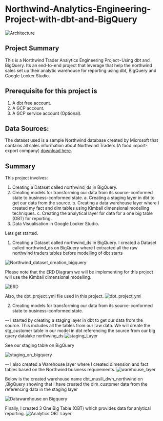 # Northwind-Analytics-Engineering-Project-with-dbt-and-BigQuery

![Architecture](https://github.com/Musili-Adebayo/northwind-analytics-engineering-project-with-dbt-and-bigquery/blob/main/northwind_project/project_file/images/project_architecture.jpg)

##  Project Summary
This is a Northwind Trader Analytics Engineering Project - Using dbt and BigQuery. Its an end-to-end project that leverage that help the northwind sales set up their analytic warehouse for reporting using dbt, BigQuery and Google Looker Studio.


## Prerequisite for this project is 
1. A dbt free account.
2. A GCP account.
3. A GCP service account (Optional).

## Data Sources: 
The dataset used is a sample Northwind database created by Microsoft that contains all sales information about Northwind Traders (A food import-export company) [download here](https://github.com/dalers/mywind).

## Summary
This project involves:
1. Creating a Dataset called northwind_ds in BigQuery.
2. Creating models for transforming our data from its source-conformed state to business-conformed state.
    a. Creating a staging layer in dbt to get our data from the source.
    b. Creating a data warehouse layer where I created my fact and dim tables using Kimball dimensional modelling techniques.
    c. Creating the analytical layer for data for a one big table (OBT) for reporting.
3. Data Visualisation in Google Looker Studio.


Lets get started.

1. Creating a Dataset called northwind_ds in BigQuery. I created a Dataset called northwind_ds on BigQuery where I extracted all the raw northwind traders tables before modelling of dbt starts

![Northwind_dataset_creation_bigquery](https://github.com/Musili-Adebayo/northwind-analytics-engineering-project-with-dbt-and-bigquery/blob/main/northwind_project/project_file/images/northwind_dataset_creation_on_bigquery.png)

Please note that the ERD Diagram we will be implementing for this project will use the Kimball dimensional modelling.

![ERD](https://github.com/Musili-Adebayo/northwind-analytics-engineering-project-with-dbt-and-bigquery/blob/main/northwind_project/project_file/entity-relationship-diagram/ae-bootcamp-erd-physical.drawio.png)

Also, the dbt_project_yml file used in this project.
![dbt_project_yml](https://github.com/Musili-Adebayo/northwind-analytics-engineering-project-with-dbt-and-bigquery/blob/main/northwind_project/project_file/images/dbt_project_yaml_image.png)


2. Creating models for transforming our data from its source-conformed state to business-conformed state.

-- I started by creating a staging layer in dbt to get our data from the source. This includes all the tables from our raw data. We will create the stg_customer table in our model in dbt referencing the source from our big query datalake northwing_ds
![staging_Layer](https://github.com/Musili-Adebayo/northwind-analytics-engineering-project-with-dbt-and-bigquery/blob/main/northwind_project/project_file/images/staging_layer.png)

See our staging table on BigQuery

![staging_on_bigquery](https://github.com/Musili-Adebayo/northwind-analytics-engineering-project-with-dbt-and-bigquery/blob/main/northwind_project/project_file/images/staging_on_bigquery.png)

-- I also created a Warehouse layer where I created dimension and fact tables based on the Northwind business requirements.
![warehouse_layer](https://github.com/Musili-Adebayo/northwind-analytics-engineering-project-with-dbt-and-bigquery/blob/main/northwind_project/project_file/images/warehouse_layer.png)

Below is the created warehouse name dbt_musili_dwh_northwind on ,BigQuery showing that I have created the dim_customer data from the referencing data in the staging layer

![Datawarehouse on Bigquery](https://github.com/Musili-Adebayo/northwind-analytics-engineering-project-with-dbt-and-bigquery/blob/main/northwind_project/project_file/images/datawarehouse_on_bigquery.png)

Finally, I created 3 One Big Table (OBT) which provides data for anlytical reporting.
![Analytics OBT Layer](https://github.com/Musili-Adebayo/northwind-analytics-engineering-project-with-dbt-and-bigquery/blob/main/northwind_project/project_file/images/analytics_obt_layer.png)

